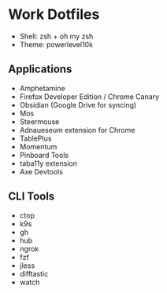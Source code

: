 # Work Dotfiles
* Shell: zsh + oh my zsh
* Theme: powerlevel10k

## Applications
* Amphetamine
* Firefox Developer Edition / Chrome Canary
* Obsidian (Google Drive for syncing)
* Mos
* Steermouse
* Adnaueseum extension for Chrome
* TablePlus
* Momentum
* Pinboard Tools
* taba11y extension
* Axe Devtools

## CLI Tools
* ctop
* k9s
* gh
* hub
* ngrok
* fzf
* jless
* difftastic
* watch
